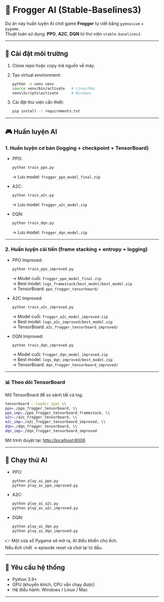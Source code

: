 # 🐸 Frogger AI (Stable-Baselines3)

Dự án này huấn luyện AI chơi game **Frogger** tự viết bằng `gymnasium` + `pygame`.  
Thuật toán sử dụng: **PPO**, **A2C**, **DQN** từ thư viện `stable-baselines3`.

---

## 🚀 Cài đặt môi trường

1. Clone repo hoặc copy mã nguồn về máy.  
2. Tạo virtual environment:

   ```bash
   python -m venv venv
   source venv/bin/activate   # Linux/Mac
   venv\Scripts\activate      # Windows
   ```

3. Cài đặt thư viện cần thiết:

   ```bash
   pip install -r requirements.txt
   ```

---

## 🎮 Huấn luyện AI

### 1️. Huấn luyện cơ bản (logging + checkpoint + TensorBoard)

- PPO:
  ```bash
  python train_ppo.py
  ```
  → Lưu model: `frogger_ppo_model_final.zip`

- A2C:
  ```bash
  python train_a2c.py
  ```
  → Lưu model: `frogger_a2c_model.zip`

- DQN:
  ```bash
  python train_dqn.py
  ```
  → Lưu model: `frogger_dqn_model.zip`

---

### 2️. Huấn luyện cải tiến (frame stacking + entropy + logging)

- PPO Improved:
  ```bash
  python train_ppo_improved.py
  ```
  → Model cuối: `frogger_ppo_model_final.zip`  
  → Best model: `logs_framestack/best_model/best_model.zip`  
  → TensorBoard: `ppo_frogger_tensorboard/`

- A2C Improved:
  ```bash
  python train_a2c_improved.py
  ```
  → Model cuối: `frogger_a2c_model_improved.zip`  
  → Best model: `logs_a2c_improved/best_model.zip`  
  → TensorBoard: `a2c_frogger_tensorboard_improved/`

- DQN Improved:
  ```bash
  python train_dqn_improved.py
  ```
  → Model cuối: `frogger_dqn_model_improved.zip`  
  → Best model: `logs_dqn_improved/best_model.zip`  
  → TensorBoard: `dqn_frogger_tensorboard_improved/`

---

### 📊 Theo dõi TensorBoard

Mở TensorBoard để so sánh tất cả log:

```bash
tensorboard --logdir_spec \\
ppo=./ppo_frogger_tensorboard, \\
ppo_imp=./ppo_frogger_tensorboard_framestack, \\
a2c=./a2c_frogger_tensorboard, \\
a2c_imp=./a2c_frogger_tensorboard_improved, \\
dqn=./dqn_frogger_tensorboard, \\
dqn_imp=./dqn_frogger_tensorboard_improved
```

Mở trình duyệt tại: [http://localhost:6006](http://localhost:6006)

---

## 🎥 Chạy thử AI

- PPO:
  ```bash
  python play_ai_ppo.py
  python play_ai_ppo_improved.py
  ```

- A2C:
  ```bash
  python play_ai_a2c.py
  python play_ai_a2c_improved.py
  ```

- DQN:
  ```bash
  python play_ai_dqn.py
  python play_ai_dqn_improved.py
  ```

👉 Một cửa sổ Pygame sẽ mở ra, AI điều khiển chú ếch.  
Nếu ếch chết → episode reset và chơi lại từ đầu.

---

## 📌 Yêu cầu hệ thống

- Python 3.9+  
- GPU (khuyến khích, CPU vẫn chạy được)  
- Hệ điều hành: Windows / Linux / Mac

---
